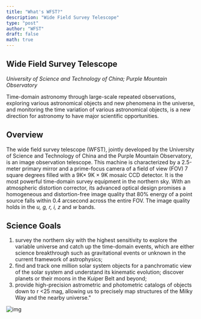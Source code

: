 ```yaml
---
title: "What's WFST?"
description: "Wide Field Survey Telescope"
type: "post"
author: "WFST"
draft: false
math: true
---
```


## Wide Field Survey Telescope
*University of Science and Technology of China; Purple Mountain Observatory*

Time-domain astronomy through large-scale repeated observations, exploring various astronomical objects and new phenomena in the
universe, and monitoring the time variation of various astronomical objects, is a new direction for astronomy to have major
scientific opportunities.
## Overview
The wide field survey telescope (WFST), jointly developed by the University of Science and Technology of China and the Purple
Mountain Observatory, is an image observation telescope. This machine is characterized by a 2.5-meter primary mirror and a
prime-focus camera of a field of view (FOV) 7 square degrees filled with a 9K× 9K × 9K mosaic CCD detector. It is the most powerful
time-domain survey equipment in the northern sky. With an atmospheric distortion corrector, its advanced optical design promises a
homogeneous and distortion-free image quality that 80% energy of a point source falls within 0.4 arcsecond across the entire FOV. The
image quality holds in the *u, g, r, i, z* and *w* bands.
## Science Goals
1. survey the northern sky with the highest sensitivity to explore the variable universe and catch up the time-domain events, which
are either science breakthrough such as gravitational events or unknown in the current framework of astrophysics; 
2. find and track one million solar system objects for a panchromatic view of the solar system and understand its kinematic
evolution; discover planets or their moons in the Kuiper Belt and beyond; 
3. provide high-precision astrometric and photometric catalogs of objects down to r <25 mag, allowing us to precisely map structures
of the Milky Way and the nearby universe."

![img](/images/whatisWFST.jpg)

